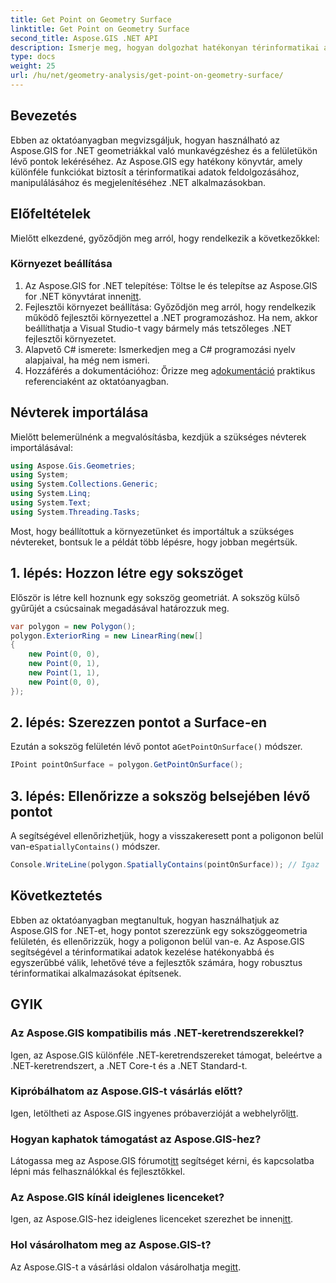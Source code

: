 ```yaml
---
title: Get Point on Geometry Surface
linktitle: Get Point on Geometry Surface
second_title: Aspose.GIS .NET API
description: Ismerje meg, hogyan dolgozhat hatékonyan térinformatikai adatokkal az Aspose.GIS for .NET használatával. Lépésről lépésre útmutató és GYIK mellékelve.
type: docs
weight: 25
url: /hu/net/geometry-analysis/get-point-on-geometry-surface/
---
```

## Bevezetés
Ebben az oktatóanyagban megvizsgáljuk, hogyan használható az Aspose.GIS for .NET geometriákkal való munkavégzéshez és a felületükön lévő pontok lekéréséhez. Az Aspose.GIS egy hatékony könyvtár, amely különféle funkciókat biztosít a térinformatikai adatok feldolgozásához, manipulálásához és megjelenítéséhez .NET alkalmazásokban.
## Előfeltételek
Mielőtt elkezdené, győződjön meg arról, hogy rendelkezik a következőkkel:
### Környezet beállítása
1. Az Aspose.GIS for .NET telepítése: Töltse le és telepítse az Aspose.GIS for .NET könyvtárat innen[itt](https://releases.aspose.com/gis/net/).
2. Fejlesztői környezet beállítása: Győződjön meg arról, hogy rendelkezik működő fejlesztői környezettel a .NET programozáshoz. Ha nem, akkor beállíthatja a Visual Studio-t vagy bármely más tetszőleges .NET fejlesztői környezetet.
3. Alapvető C# ismerete: Ismerkedjen meg a C# programozási nyelv alapjaival, ha még nem ismeri.
4.  Hozzáférés a dokumentációhoz: Őrizze meg a[dokumentáció](https://reference.aspose.com/gis/net/) praktikus referenciaként az oktatóanyagban.

## Névterek importálása
Mielőtt belemerülnénk a megvalósításba, kezdjük a szükséges névterek importálásával:

```csharp
using Aspose.Gis.Geometries;
using System;
using System.Collections.Generic;
using System.Linq;
using System.Text;
using System.Threading.Tasks;
```

Most, hogy beállítottuk a környezetünket és importáltuk a szükséges névtereket, bontsuk le a példát több lépésre, hogy jobban megértsük.
## 1. lépés: Hozzon létre egy sokszöget
Először is létre kell hoznunk egy sokszög geometriát. A sokszög külső gyűrűjét a csúcsainak megadásával határozzuk meg.
```csharp
var polygon = new Polygon();
polygon.ExteriorRing = new LinearRing(new[]
{
    new Point(0, 0),
    new Point(0, 1),
    new Point(1, 1),
    new Point(0, 0),
});
```
## 2. lépés: Szerezzen pontot a Surface-en
Ezután a sokszög felületén lévő pontot a`GetPointOnSurface()` módszer.
```csharp
IPoint pointOnSurface = polygon.GetPointOnSurface();
```
## 3. lépés: Ellenőrizze a sokszög belsejében lévő pontot
 A segítségével ellenőrizhetjük, hogy a visszakeresett pont a poligonon belül van-e`SpatiallyContains()` módszer.
```csharp
Console.WriteLine(polygon.SpatiallyContains(pointOnSurface)); // Igaz
```

## Következtetés
Ebben az oktatóanyagban megtanultuk, hogyan használhatjuk az Aspose.GIS for .NET-et, hogy pontot szerezzünk egy sokszöggeometria felületén, és ellenőrizzük, hogy a poligonon belül van-e. Az Aspose.GIS segítségével a térinformatikai adatok kezelése hatékonyabbá és egyszerűbbé válik, lehetővé téve a fejlesztők számára, hogy robusztus térinformatikai alkalmazásokat építsenek.
## GYIK
### Az Aspose.GIS kompatibilis más .NET-keretrendszerekkel?
Igen, az Aspose.GIS különféle .NET-keretrendszereket támogat, beleértve a .NET-keretrendszert, a .NET Core-t és a .NET Standard-t.
### Kipróbálhatom az Aspose.GIS-t vásárlás előtt?
 Igen, letöltheti az Aspose.GIS ingyenes próbaverzióját a webhelyről[itt](https://releases.aspose.com/).
### Hogyan kaphatok támogatást az Aspose.GIS-hez?
 Látogassa meg az Aspose.GIS fórumot[itt](https://forum.aspose.com/c/gis/33) segítséget kérni, és kapcsolatba lépni más felhasználókkal és fejlesztőkkel.
### Az Aspose.GIS kínál ideiglenes licenceket?
 Igen, az Aspose.GIS-hez ideiglenes licenceket szerezhet be innen[itt](https://purchase.aspose.com/temporary-license/).
### Hol vásárolhatom meg az Aspose.GIS-t?
 Az Aspose.GIS-t a vásárlási oldalon vásárolhatja meg[itt](https://purchase.aspose.com/buy).